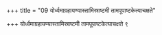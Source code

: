+++
title = "09 योर्ध्वमाग्रहायण्यास्तामिस्राष्टमी तामपूपाष्टकेत्याचक्षते"

+++
योर्ध्वमाग्रहायण्यास्तामिस्राष्टमी तामपूपाष्टकेत्याचक्षते ९